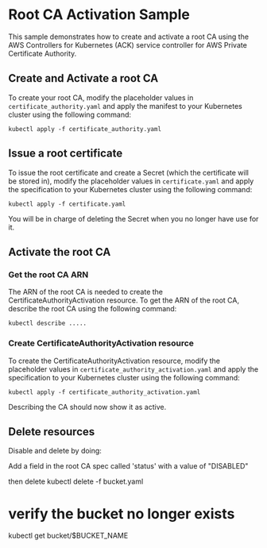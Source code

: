 # Root CA Activation Sample

This sample demonstrates how to create and activate a root CA using the AWS Controllers for Kubernetes (ACK) service controller for AWS Private Certificate Authority.

## Create and Activate a root CA

To create your root CA, modify the placeholder values in `certificate_authority.yaml` and apply the manifest to your Kubernetes cluster using the following command:

```
kubectl apply -f certificate_authority.yaml
```

## Issue a root certificate

To issue the root certificate and create a Secret (which the certificate will be stored in), modify the placeholder values in `certificate.yaml` and apply the specification to your Kubernetes cluster using the following command:

```
kubectl apply -f certificate.yaml
```
You will be in charge of deleting the Secret when you no longer have use for it.

## Activate the root CA

### Get the root CA ARN

The ARN of the root CA is needed to create the CertificateAuthorityActivation resource. To get the ARN of the root CA, describe the root CA using the following command:

```
kubectl describe .....
```

### Create CertificateAuthorityActivation resource

To create the CertificateAuthorityActivation resource, modify the placeholder values in `certificate_authority_activation.yaml` and apply the specification to your Kubernetes cluster using the following command:

```
kubectl apply -f certificate_authority_activation.yaml
```

Describing the CA should now show it as active.

## Delete resources

Disable and delete by doing:

Add a field in the root CA spec called 'status' with a value of "DISABLED"

then delete 
kubectl delete -f bucket.yaml

# verify the bucket no longer exists
kubectl get bucket/$BUCKET_NAME